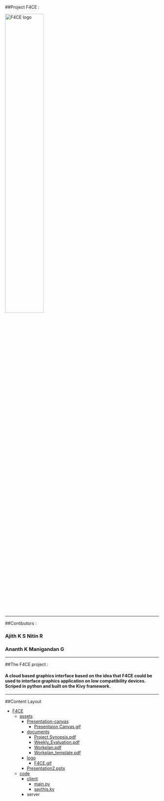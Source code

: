 ##Project F4CE :

<object data="http://i62.tinypic.com/258v8mt.gif" alt="F4CE logo" height=50% width=50%>
 <img src="http://i62.tinypic.com/258v8mt.gif" alt="F4CE logo" height=50% width=50%></img>
</object>

----------------------------------------------------------------------------------------
##Contibutors :

### 	Ajith K S	Nitin R
### 	Ananth K	Manigandan G

----------------------------------------------------------------------------------------

##The F4CE project :


#### A cloud based graphics interface based on the idea that F4CE could be used to interface graphics application on low compatibility devices. Scriped in python and built on the Kivy framework.

----------------------------------------------------------------------------------------

##Content Layout

* [F4CE](https://github.com/AJITHdaemon/F4CE)
	* [assets](https://github.com/AJITHdaemon/F4CE/tree/master/assets)
		* [Presentation-canvas](https://github.com/AJITHdaemon/F4CE/tree/master/assets/Presentation-canvas)
			* [Presentaion Canvas.gif](https://github.com/AJITHdaemon/F4CE/blob/master/assets/Presentation-canvas/Presentaion%20Canvas.gif?raw=true)
		* [documents](https://github.com/AJITHdaemon/F4CE/tree/master/assets/documents)
			* [Project Synopsis.pdf](https://github.com/AJITHdaemon/F4CE/blob/master/assets/documents/Project%20Synopsis.pdf)
			* [Weekly_Evaluation.pdf](https://github.com/AJITHdaemon/F4CE/blob/master/assets/documents/Weekly_Evaluation.pdf)
			* [Workplan.pdf](https://github.com/AJITHdaemon/F4CE/blob/master/assets/documents/Workplan.pdf)
			* [Workplan_template.pdf](https://github.com/AJITHdaemon/F4CE/blob/master/assets/documents/Workplan_template.pdf)
		* [logo](https://github.com/AJITHdaemon/F4CE/tree/master/assets/logo)
			* [F4CE.gif](https://github.com/AJITHdaemon/F4CE/blob/master/assets/logo/F4CE.gif)
		* [Presentation2.pptx](https://github.com/AJITHdaemon/F4CE/blob/master/assets/Presentation2.pptx)
	* [code](https://github.com/AJITHdaemon/F4CE/tree/master/code)
		* [client](https://github.com/AJITHdaemon/F4CE/tree/master/code/client)
			* [main.py](https://github.com/AJITHdaemon/F4CE/blob/master/code/client/main.py)
			* [saythis.kv](https://github.com/AJITHdaemon/F4CE/blob/master/code/client/saythis.kv)
		* server
